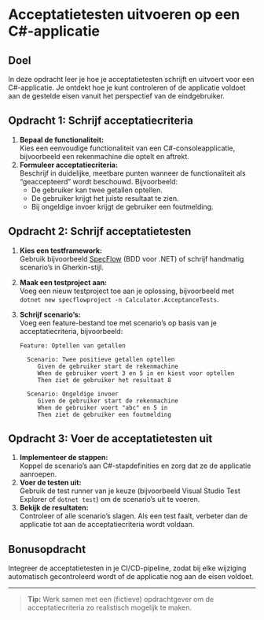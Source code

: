 # Acceptatietesten uitvoeren op een C#-applicatie

## Doel
In deze opdracht leer je hoe je acceptatietesten schrijft en uitvoert voor een C#-applicatie. Je ontdekt hoe je kunt controleren of de applicatie voldoet aan de gestelde eisen vanuit het perspectief van de eindgebruiker.

## Opdracht 1: Schrijf acceptatiecriteria

1. **Bepaal de functionaliteit:**  
    Kies een eenvoudige functionaliteit van een C#-consoleapplicatie, bijvoorbeeld een rekenmachine die optelt en aftrekt.
2. **Formuleer acceptatiecriteria:**  
    Beschrijf in duidelijke, meetbare punten wanneer de functionaliteit als “geaccepteerd” wordt beschouwd. Bijvoorbeeld:
    - De gebruiker kan twee getallen optellen.
    - De gebruiker krijgt het juiste resultaat te zien.
    - Bij ongeldige invoer krijgt de gebruiker een foutmelding.

## Opdracht 2: Schrijf acceptatietesten

1. **Kies een testframework:**  
    Gebruik bijvoorbeeld [SpecFlow](https://specflow.org/) (BDD voor .NET) of schrijf handmatig scenario’s in Gherkin-stijl.
2. **Maak een testproject aan:**  
    Voeg een nieuw testproject toe aan je oplossing, bijvoorbeeld met `dotnet new specflowproject -n Calculator.AcceptanceTests`.
3. **Schrijf scenario’s:**  
    Voeg een feature-bestand toe met scenario’s op basis van je acceptatiecriteria, bijvoorbeeld:

    ```gherkin
    Feature: Optellen van getallen

      Scenario: Twee positieve getallen optellen
         Given de gebruiker start de rekenmachine
         When de gebruiker voert 3 en 5 in en kiest voor optellen
         Then ziet de gebruiker het resultaat 8

      Scenario: Ongeldige invoer
         Given de gebruiker start de rekenmachine
         When de gebruiker voert "abc" en 5 in
         Then ziet de gebruiker een foutmelding
    ```

## Opdracht 3: Voer de acceptatietesten uit

1. **Implementeer de stappen:**  
    Koppel de scenario’s aan C#-stapdefinities en zorg dat ze de applicatie aanroepen.
2. **Voer de testen uit:**  
    Gebruik de test runner van je keuze (bijvoorbeeld Visual Studio Test Explorer of `dotnet test`) om de scenario’s uit te voeren.
3. **Bekijk de resultaten:**  
    Controleer of alle scenario’s slagen. Als een test faalt, verbeter dan de applicatie tot aan de acceptatiecriteria wordt voldaan.

## Bonusopdracht

Integreer de acceptatietesten in je CI/CD-pipeline, zodat bij elke wijziging automatisch gecontroleerd wordt of de applicatie nog aan de eisen voldoet.

---

> **Tip:** Werk samen met een (fictieve) opdrachtgever om de acceptatiecriteria zo realistisch mogelijk te maken.